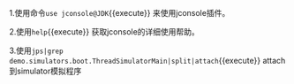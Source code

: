 
1.使用命令`use jconsole@JDK`{{execute}} 来使用jconsole插件。

2.使用`help`{{execute}} 获取jconsole的详细使用帮助。  

3.使用`jps|grep demo.simulators.boot.ThreadSimulatorMain|split|attach`{{execute}} attach到simulator模拟程序



